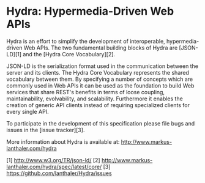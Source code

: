 Hydra: Hypermedia-Driven Web APIs
=====================================================================

Hydra is an effort to simplify the development of interoperable,
hypermedia-driven Web APIs. The two fundamental building blocks of
Hydra are [JSON-LD][1] and the [Hydra Core Vocabulary][2].

JSON-LD is the serialization format used in the communication between
the server and its clients. The Hydra Core Vocabulary represents the
shared vocabulary between them. By specifying a number of concepts
which are commonly used in Web APIs it can be used as the foundation
to build Web services that share REST's benefits in terms of loose
coupling, maintainability, evolvability, and scalability. Furthermore
it enables the creation of generic API clients instead of requiring
specialized clients for every single API.

To participate in the development of this specification please file
bugs and issues in the [issue tracker][3].

More information about Hydra is available at:
http://www.markus-lanthaler.com/hydra


[1] http://www.w3.org/TR/json-ld/
[2] http://www.markus-lanthaler.com/hydra/spec/latest/core/
[3] https://github.com/lanthaler/Hydra/issues
